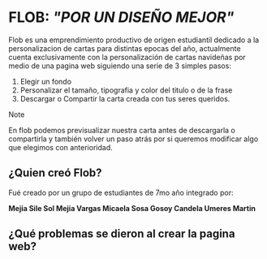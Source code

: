 
# FLOB: *"POR UN DISEÑO MEJOR"*

Flob es una emprendimiento productivo de origen estudiantil dedicado a la personalizacion de cartas para distintas epocas del año, actualmente cuenta exclusivamente con la personalización de cartas navideñas por medio de una pagina web siguiendo una serie de 3 simples pasos:
1. Elegir un fondo
2. Personalizar el tamaño, tipografia y color del titulo o de la frase
3. Descargar o Compartir la carta creada con tus seres queridos.

> [!NOTE]
>En flob podemos previsualizar nuestra carta antes de descargarla o compartirla y también volver un paso atrás por si queremos modificar algo que elegimos con anterioridad.

## ¿Quien creó Flob?
Fué creado por un grupo de estudiantes de 7mo año integrado por:


**Mejia Sile Sol
Mejia Vargas Micaela
Sosa Gosoy Candela
Umeres Martin**

## ¿Qué problemas se dieron al crear la pagina web?
